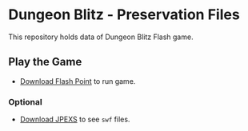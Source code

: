 # Dungeon Blitz - Preservation Files

This repository holds data of Dungeon Blitz Flash game.

## Play the Game

-   [Download Flash Point](https://flashpointarchive.org/downloads) to run game.

### Optional

-   [Download JPEXS](https://github.com/jindrapetrik/jpexs-decompiler/releases) to see `swf` files.
